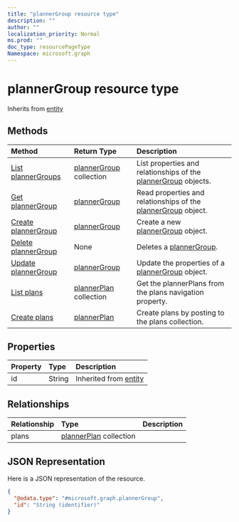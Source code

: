 ```yaml
---
title: "plannerGroup resource type"
description: ""
author: ""
localization_priority: Normal
ms.prod: ""
doc_type: resourcePageType
Namespace: microsoft.graph
---
```



# plannerGroup resource type




Inherits from [entity](../resources/entity.md)

## Methods
|Method|Return Type|Description|
|:---|:---|:---|
|[List plannerGroups](../api/plannergroup-list.md)|[plannerGroup](../resources/plannerGroup.md) collection|List properties and relationships of the [plannerGroup](../resources/plannergroup.md) objects.|
|[Get plannerGroup](../api/plannergroup-get.md)|[plannerGroup](../resources/plannerGroup.md)|Read properties and relationships of the [plannerGroup](../resources/plannergroup.md) object.|
|[Create plannerGroup](../api/plannergroup-create.md)|[plannerGroup](../resources/plannerGroup.md)|Create a new [plannerGroup](../resources/plannergroup.md) object.|
|[Delete plannerGroup](../api/plannergroup-delete.md)|None|Deletes a [plannerGroup](../resources/plannergroup.md).|
|[Update plannerGroup](../api/plannergroup-update.md)|[plannerGroup](../resources/plannerGroup.md)|Update the properties of a [plannerGroup](../resources/plannergroup.md) object.|
|[List plans](../api/plannergroup-list-plans.md)|[plannerPlan](../resources/plannerPlan.md) collection|Get the plannerPlans from the plans navigation property.|
|[Create plans](../api/plannergroup-post-plans.md)|[plannerPlan](../resources/plannerPlan.md)|Create plans by posting to the plans collection.|

## Properties
|Property|Type|Description|
|:---|:---|:---|
|id|String| Inherited from [entity](../resources/entity.md)|

## Relationships
|Relationship|Type|Description|
|:---|:---|:---|
|plans|[plannerPlan](../resources/plannerPlan.md) collection||

## JSON Representation
Here is a JSON representation of the resource.
<!-- {
  "blockType": "resource",
  "keyProperty": "id",
  "@odata.type": "microsoft.graph.plannerGroup",
  "baseType": "microsoft.graph.entity",
  "openType": false
}
-->
``` json
{
  "@odata.type": "#microsoft.graph.plannerGroup",
  "id": "String (identifier)"
}
```

